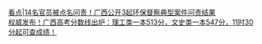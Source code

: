   
[看点|14名官员被点名问责！广西公开3起环保督察典型案件问责结果](http://www.dianyue.me/archives/142/bn5thlq4h6wyfelm/)  
[权威发布！广西高考分数线出炉：理工类一本513分，文史类一本547分，11时30分起可查成绩！](http://www.dianyue.me/archives/525/xccjow7w43g5oj9d/)